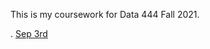 This is my coursework for Data 444 Fall 2021.


.  [Sep 3rd](https://caitlin0806.github.io/Data444/Sep3)
